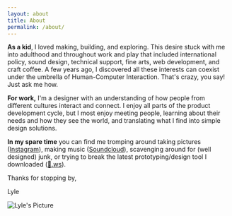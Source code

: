 ```yaml
---
layout: about
title: About
permalink: /about/
---
```


**As a kid**, I loved making, building, and exploring. This desire stuck with me into adulthood and throughout work and play that included international policy, sound design, technical support, fine arts, web development, and craft coffee. A few years ago, I discovered all these interests can coexist under the umbrella of Human-Computer Interaction. That's crazy, you say! Just ask me how.

**For work,** I'm a designer with an understanding of how people from different cultures interact and connect. I enjoy all parts of the product development cycle, but I most enjoy meeting people, learning about their needs and how they see the world, and translating what I find into simple design solutions.

**In my spare time** you can find me tromping around taking pictures ([Instagram](https://www.instagram.com/lyleklyne/)), making music ([Soundcloud](http://www.soundcloud.com/deepbrunch)), scavenging around for (well designed) junk, or trying to break the latest prototyping/design tool I downloaded ([💨.ws](http://xn--ks8h.ws/)).

Thanks for stopping by,

Lyle

<div class="profile-pic-container">
    <img src="../images/other/lyle.png" class="profile-pic center img-back parallax-back" alt="Lyle's Picture">
    <div class="profile-bounding-box img-front parallax-middle">
    </div>
</div>